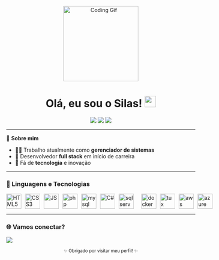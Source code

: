 <!-- Banner ou GIF de destaque opcional -->
<p align="center">
  <img src="https://media.giphy.com/media/qgQUggAC3Pfv687qPC/giphy.gif" width="200" alt="Coding Gif"/>
</p>

<h1 align="center">
  Olá, eu sou o Silas! <img src="https://em-content.zobj.net/source/microsoft-teams/337/waving-hand_1f44b.png" width="30"/>
</h1>

<p align="center">
  <img src="https://img.shields.io/badge/Full%20Stack-Developer-blueviolet?style=for-the-badge"/>
  <img src="https://img.shields.io/badge/Tecnologia-💻-informational?style=for-the-badge"/>
  <img src="https://img.shields.io/badge/Gerenciador%20de%20Sistemas-success?style=for-the-badge"/>
</p>

---

🌟 **Sobre mim**

- 👨‍💻 Trabalho atualmente como **gerenciador de sistemas**
- 🚀 Desenvolvedor **full stack** em início de carreira
- 🤖 Fã de **tecnologia** e inovação

---

<h3>🚀 Linguagens e Tecnologias</h3>

<p align="left" style="display: flex; gap: 10px;">
  <img src="https://cdn.jsdelivr.net/gh/devicons/devicon/icons/html5/html5-original.svg" alt="HTML5" width="40" height="40"/>
  <img src="https://cdn.jsdelivr.net/gh/devicons/devicon/icons/css3/css3-original.svg" alt="CSS3" width="40" height="40"/>
  <img src="https://cdn.jsdelivr.net/gh/devicons/devicon/icons/javascript/javascript-original.svg" alt="JS" width="40" height="40"/>
  <img src="https://cdn.jsdelivr.net/gh/devicons/devicon@latest/icons/php/php-original.svg" alt="php" width="40" height="40" />
  <img src="https://cdn.jsdelivr.net/gh/devicons/devicon@latest/icons/mysql/mysql-original-wordmark.svg" alt="mysql" width="40" height="40" />
  <img src="https://cdn.jsdelivr.net/gh/devicons/devicon/icons/csharp/csharp-original.svg" alt="C#" width="40" height="40"/>
  <img src="https://cdn.jsdelivr.net/gh/devicons/devicon@latest/icons/microsoftsqlserver/microsoftsqlserver-original-wordmark.svg" alt="sqlserver" width="40" height="40" />
  <br/>
  <img src="https://cdn.jsdelivr.net/gh/devicons/devicon@latest/icons/docker/docker-original-wordmark.svg" alt="docker" width="40" height="40"/>
  <img src="https://cdn.jsdelivr.net/gh/devicons/devicon@latest/icons/linux/linux-original.svg" alt="tux" width="40" height="40"/>
  <img src="https://cdn.jsdelivr.net/gh/devicons/devicon@latest/icons/amazonwebservices/amazonwebservices-original-wordmark.svg" alt="aws" width="40" height="40" />
  <img src="https://cdn.jsdelivr.net/gh/devicons/devicon@latest/icons/azure/azure-original.svg" alt="azure" width="40" height="40" />

</p>

---

<h3>🌐 Vamos conectar?</h3>

<p>
  <a href="https://www.linkedin.com/in/luiseduardoti/" target="_blank">
    <img src="https://img.shields.io/badge/LinkedIn-0077B5?style=for-the-badge&logo=linkedin&logoColor=white"/>
  </a>
</p>

<!-- Footer opcional -->
<p align="center">
  <sub>✨ Obrigado por visitar meu perfil! ✨</sub>
</p>
